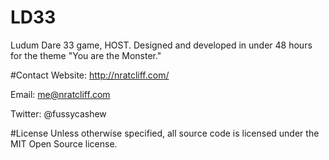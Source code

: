 # LD33
Ludum Dare 33 game, HOST. Designed and developed in under 48 hours for the theme "You are the Monster."

#Contact
Website: http://nratcliff.com/

Email: me@nratcliff.com

Twitter: @fussycashew

#License
Unless otherwise specified, all source code is licensed under the MIT Open Source license.

